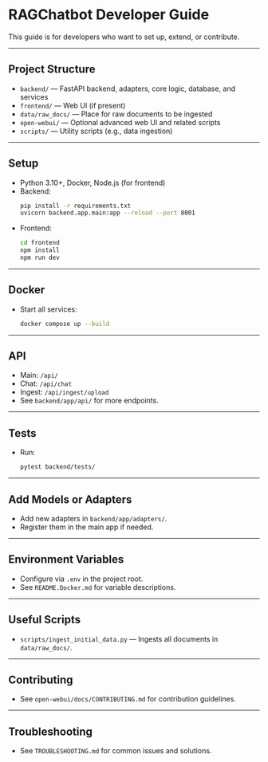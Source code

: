 # RAGChatbot Developer Guide

This guide is for developers who want to set up, extend, or contribute.

---

## Project Structure

- `backend/` — FastAPI backend, adapters, core logic, database, and services
- `frontend/` — Web UI (if present)
- `data/raw_docs/` — Place for raw documents to be ingested
- `open-webui/` — Optional advanced web UI and related scripts
- `scripts/` — Utility scripts (e.g., data ingestion)

---

## Setup

- Python 3.10+, Docker, Node.js (for frontend)
- Backend:
  ```sh
  pip install -r requirements.txt
  uvicorn backend.app.main:app --reload --port 8001
  ```
- Frontend:
  ```sh
  cd frontend
  npm install
  npm run dev
  ```

---

## Docker

- Start all services:
  ```sh
  docker compose up --build
  ```

---

## API

- Main: `/api/`
- Chat: `/api/chat`
- Ingest: `/api/ingest/upload`
- See `backend/app/api/` for more endpoints.

---

## Tests

- Run:
  ```sh
  pytest backend/tests/
  ```

---

## Add Models or Adapters

- Add new adapters in `backend/app/adapters/`.
- Register them in the main app if needed.

---

## Environment Variables

- Configure via `.env` in the project root.
- See `README.Docker.md` for variable descriptions.

---

## Useful Scripts

- `scripts/ingest_initial_data.py` — Ingests all documents in `data/raw_docs/`.

---

## Contributing

- See `open-webui/docs/CONTRIBUTING.md` for contribution guidelines.

---

## Troubleshooting

- See `TROUBLESHOOTING.md` for common issues and solutions.
